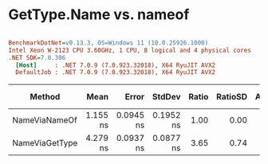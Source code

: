 # GetType.Name vs. nameof

``` ini

BenchmarkDotNet=v0.13.3, OS=Windows 11 (10.0.25926.1000)
Intel Xeon W-2123 CPU 3.60GHz, 1 CPU, 8 logical and 4 physical cores
.NET SDK=7.0.306
  [Host]     : .NET 7.0.9 (7.0.923.32018), X64 RyuJIT AVX2
  DefaultJob : .NET 7.0.9 (7.0.923.32018), X64 RyuJIT AVX2


```
|         Method |     Mean |     Error |    StdDev | Ratio | RatioSD | Allocated | Alloc Ratio |
|--------------- |---------:|----------:|----------:|------:|--------:|----------:|------------:|
|  NameViaNameOf | 1.155 ns | 0.0945 ns | 0.1952 ns |  1.00 |    0.00 |         - |          NA |
| NameViaGetType | 4.279 ns | 0.0937 ns | 0.0877 ns |  3.65 |    0.74 |         - |          NA |
